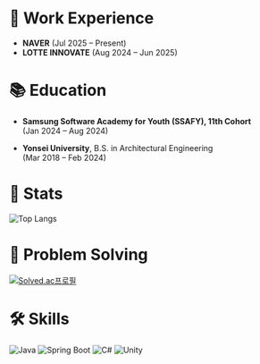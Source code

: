 # 💼 Work Experience
- **NAVER** (Jul 2025 – Present)
- **LOTTE INNOVATE** (Aug 2024 – Jun 2025)

# 📚 Education
- **Samsung Software Academy for Youth (SSAFY), 11th Cohort**  
(Jan 2024 – Aug 2024)

- **Yonsei University**, B.S. in Architectural Engineering  
(Mar 2018 – Feb 2024)

# 🏅 Stats

![Top Langs](https://github-readme-stats.vercel.app/api/top-langs/?username=HI-GRU&layout=compact&bg_color=000000&title_color=ffffff&text_color=ffffff)

# 🎯 Problem Solving

[![Solved.ac프로필](http://mazassumnida.wtf/api/v2/generate_badge?boj=gruns0989)](https://solved.ac/gruns0989)

# 🛠️ Skills

![Java](https://img.shields.io/badge/Java-007396?style=for-the-badge&logo=Java&logoColor=white)
![Spring Boot](https://img.shields.io/badge/Spring%20Boot-6DB33F?style=for-the-badge&logo=Spring%20Boot&logoColor=white)
![C#](https://img.shields.io/badge/c%23-%23239120.svg?style=for-the-badge&logo=csharp&logoColor=white)
![Unity](https://img.shields.io/badge/unity-%23000000.svg?style=for-the-badge&logo=unity&logoColor=white)
